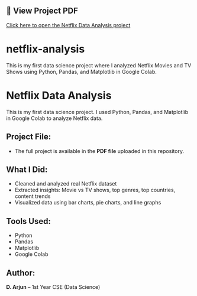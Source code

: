 ## 📄 View Project PDF

[Click here to open the Netflix Data Analysis project](./netflix_analysis%20project%2024b81a67l3.pdf)





# netflix-analysis
This is my first data science project where I analyzed Netflix Movies and TV Shows using Python, Pandas, and Matplotlib in Google Colab.

# Netflix Data Analysis 

This is my first data science project. I used Python, Pandas, and Matplotlib in Google Colab to analyze Netflix data.

## Project File:
- The full project is available in the **PDF file** uploaded in this repository.

## What I Did:
- Cleaned and analyzed real Netflix dataset
- Extracted insights: Movie vs TV shows, top genres, top countries, content trends
- Visualized data using bar charts, pie charts, and line graphs

## Tools Used:
- Python
- Pandas
- Matplotlib
- Google Colab

## Author:
**D. Arjun** – 1st Year CSE (Data Science)
